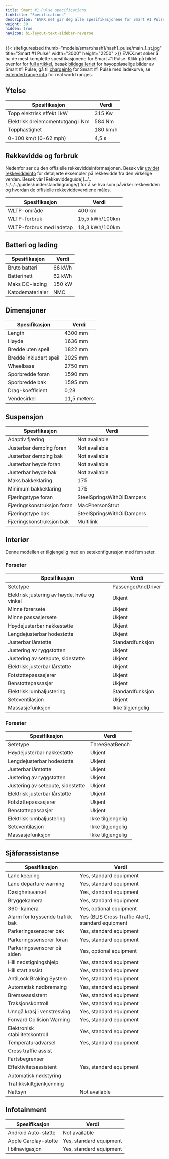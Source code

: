 ```yaml
---
title: Smart #1 Pulse specifications
linktitle: "Specifications"
description: "EVKX.net gir deg alle spesifikasjonene for Smart #1 Pulse."
weight: 30
hidden: true
navicon: bi-layout-text-sidebar-reverse
---
```

{{< sitefiguresized thumb="models/smart/hash1/hash1_pulse/main_1_st.jpg" title="Smart #1 Pulse" width="3000" height="2250" >}}
EVKX.net søker å ha de mest komplette spesifikasjonene for Smart #1 Pulse. Klikk på bildet ovenfor for [full artikkel](../), besøk [bildegalleriet](../gallery/) for høyoppløselige bilder av Smart #1 Pulse, gå til [chargeinfo](../chargecurve/) for Smart #1 Pulse med ladekurve, se [extended range info](../rangeandconsumption/) for real world ranges. 


## Ytelse

<table class="table">
<thead>
<tr><th>Spesifikasjon</th><th>Verdi</th></tr>
</thead>
<tbody>
<tr><td>Topp elektrisk effekt i kW</td><td>315 Kw</td></tr>
<tr><td>Elektrisk dreiemomentutgang i Nm</td><td>584 Nm</td></tr>
<tr><td>Topphastighet</td><td>180 km/h</td></tr>
<tr><td>0-100 km/t (0-62 mph)</td><td>4,5 s</td></tr>
</tbody>
</table>



## Rekkevidde og forbruk

Nedenfor ser du den offisielle rekkeviddeinformasjonen. Besøk vår [utvidet rekkeviddeinfo](../rangeandconsumption/) for detaljerte eksempler på rekkevidde fra den virkelige verden. Besøk vår [Rekkeviddeguide](../.. /../../../guides/understandingrange/) for å se hva som påvirker rekkevidden og hvordan de offisielle rekkeviddeverdiene måles.
<table class="table">
<thead>
<tr><th>Spesifikasjon</th><th>Verdi</th></tr>
</thead>
<tbody>
<tr><td>WLTP-område</td><td>400 km</td></tr>
<tr><td>WLTP-forbruk</td><td>15,5 kWh/100km</td></tr>
<tr><td>WLTP-forbruk med ladetap</td><td>18,3 kWh/100km</td></tr>
</tbody>
</table>



## Batteri og lading

<table class="table">
<thead>
<tr><th>Spesifikasjon</th><th>Verdi</th></tr>
</thead>
<tbody>
<tr><td>Bruto batteri</td><td>66 kWh</td></tr>
<tr><td>Batterinett</td><td>62 kWh</td></tr>
<tr><td>Maks DC-lading</td><td>150 kW</td></tr>
<tr><td>Katodematerialer</td><td>NMC</td></tr>
</tbody>
</table>



## Dimensjoner

<table class="table">
<thead>
<tr><th>Spesifikasjon</th><th>Verdi</th></tr>
</thead>
<tbody>
<tr><td>Length</td><td>4300 mm</td></tr>
<tr><td>Høyde</td><td>1636 mm</td></tr>
<tr><td>Bredde uten speil</td><td>1822 mm</td></tr>
<tr><td>Bredde inkludert speil</td><td>2025 mm</td></tr>
<tr><td>Wheelbase</td><td>2750 mm</td></tr>
<tr><td>Sporbredde foran</td><td>1590 mm</td></tr>
<tr><td>Sporbredde bak</td><td>1595 mm</td></tr>
<tr><td>Drag-koeffisient</td><td>0,28</td></tr>
<tr><td>Vendesirkel</td><td>11,5 meters</td></tr>
</tbody>
</table>

## Suspensjon

<table class="table">
<thead>
<tr><th>Spesifikasjon</th><th>Verdi</th></tr>
</thead>
<tbody>
<tr><td>Adaptiv fjæring</td><td>Not available</td></tr>
<tr><td>Justerbar demping foran</td><td>Not available</td></tr>
<tr><td>Justerbar demping bak</td><td>Not available</td></tr>
<tr><td>Justerbar høyde foran</td><td>Not available</td></tr>
<tr><td>Justerbar høyde bak</td><td>Not available</td></tr>
<tr><td>Maks bakkeklaring</td><td>175</td></tr>
<tr><td>Minimum bakkeklaring</td><td>175</td></tr>
<tr><td>Fjæringstype foran</td><td>SteelSpringsWithOilDampers</td></tr>
<tr><td>Fjæringskonstruksjon foran</td><td>MacPhersonStrut</td></tr>
<tr><td>Fjæringstype bak</td><td>SteelSpringsWithOilDampers</td></tr>
<tr><td>Fjæringskonstruksjon bak</td><td>Multilink</td></tr>
</tbody>
</table>

## Interiør

Denne modellen er tilgjengelig med en setekonfigurasjon med fem seter.

### Forseter

<table class="table">
<thead>
<tr><th>Spesifikasjon</th><th>Verdi</th></tr>
</thead>
<tbody>
<tr><td>Setetype</td><td>PassengerAndDriver</td></tr>
<tr><td>Elektrisk justering av høyde, hvile og vinkel</td><td>Ukjent</td></tr>
<tr><td>Minne førersete</td><td>Ukjent</td></tr>
<tr><td>Minne passasjersete</td><td>Ukjent</td></tr>
<tr><td>Høydejusterbar nakkestøtte</td><td>Ukjent</td></tr>
<tr><td>Lengdejusterbar hodestøtte</td><td>Ukjent</td></tr>
<tr><td>Justerbar lårstøtte</td><td>Standardfunksjon</td></tr>
<tr><td>Justering av ryggstøtten</td><td>Ukjent</td></tr>
<tr><td>Justering av setepute, sidestøtte</td><td>Ukjent</td></tr>
<tr><td>Elektrisk justerbar lårstøtte</td><td>Ukjent</td></tr>
<tr><td>Fotstøttepassasjerer</td><td>Ukjent</td></tr>
<tr><td>Benstøttepassasjer</td><td>Ukjent</td></tr>
<tr><td>Elektrisk lumbaljustering</td><td>Standardfunksjon</td></tr>
<tr><td>Seteventilasjon</td><td>Ukjent</td></tr>
<tr><td>Massasjefunksjon</td><td>Ikke tilgjengelig</td></tr>
</tbody>
</table>

### Forseter

<table class="table">
<thead>
<tr><th>Spesifikasjon</th><th>Verdi</th></tr>
</thead>
<tbody>
<tr><td>Setetype</td><td>ThreeSeatBench</td></tr>
<tr><td>Høydejusterbar nakkestøtte</td><td>Ukjent</td></tr>
<tr><td>Lengdejusterbar hodestøtte</td><td>Ukjent</td></tr>
<tr><td>Justerbar lårstøtte</td><td>Ukjent</td></tr>
<tr><td>Justering av ryggstøtten</td><td>Ukjent</td></tr>
<tr><td>Justering av setepute, sidestøtte</td><td>Ukjent</td></tr>
<tr><td>Elektrisk justerbar lårstøtte</td><td>Ukjent</td></tr>
<tr><td>Fotstøttepassasjerer</td><td>Ukjent</td></tr>
<tr><td>Benstøttepassasjer</td><td>Ukjent</td></tr>
<tr><td>Elektrisk lumbaljustering</td><td>Ikke tilgjengelig</td></tr>
<tr><td>Seteventilasjon</td><td>Ikke tilgjengelig</td></tr>
<tr><td>Massasjefunksjon</td><td>Ikke tilgjengelig</td></tr>
</tbody>
</table>

## Sjåførassistanse

<table class="table">
<thead>
<tr><th>Spesifikasjon</th><th>Verdi</th></tr>
</thead>
<tbody>
<tr><td>Lane keeping</td><td>Yes, standard equipment</td></tr>
<tr><td>Lane departure warning</td><td>Yes, standard equipment</td></tr>
<tr><td>Døsighetsvarsel</td><td>Yes, standard equipment</td></tr>
<tr><td>Bryggekamera</td><td>Yes, standard equipment</td></tr>
<tr><td>360-kamera</td><td>Yes, optional equipment</td></tr>
<tr><td>Alarm for kryssende trafikk bak</td><td>Yes (BLIS Cross Traffic Alert), standard equipment</td></tr>
<tr><td>Parkeringssensorer bak</td><td>Yes, standard equipment</td></tr>
<tr><td>Parkeringssensorer foran</td><td>Yes, standard equipment</td></tr>
<tr><td>Parkeringssensorer på siden</td><td>Yes, optional equipment</td></tr>
<tr><td>Hill nedstigningshjelp</td><td>Yes, standard equipment</td></tr>
<tr><td>Hill start assist</td><td>Yes, standard equipment</td></tr>
<tr><td>AntiLock Braking System</td><td>Yes, standard equipment</td></tr>
<tr><td>Automatisk nødbremsing</td><td>Yes, standard equipment</td></tr>
<tr><td>Bremseassistent</td><td>Yes, standard equipment</td></tr>
<tr><td>Traksjonskontroll</td><td>Yes, standard equipment</td></tr>
<tr><td>Unngå krasj i venstresving</td><td>Yes, standard equipment</td></tr>
<tr><td>Forward Collision Warning</td><td>Yes, standard equipment</td></tr>
<tr><td>Elektronisk stabilitetskontroll</td><td>Yes, standard equipment</td></tr>
<tr><td>Temperaturadvarsel</td><td>Yes, standard equipment</td></tr>
<tr><td>Cross traffic assist</td><td></td></tr>
<tr><td>Fartsbegrenser</td><td></td></tr>
<tr><td>Effektivitetsassistent</td><td>Yes, standard equipment</td></tr>
<tr><td>Automatisk nødstyring</td><td></td></tr>
<tr><td>Trafikkskiltgjenkjenning</td><td></td></tr>
<tr><td>Nattsyn</td><td>Not available</td></tr>
</tbody>
</table>

## Infotainment

<table class="table">
<thead>
<tr><th>Spesifikasjon</th><th>Verdi</th></tr>
</thead>
<tbody>
<tr><td>Android Auto-støtte</td><td>Not available</td></tr>
<tr><td>Apple Carplay-støtte</td><td>Yes, standard equipment</td></tr>
<tr><td>I bilnavigasjon</td><td>Yes, standard equipment</td></tr>
</tbody>
</table>
